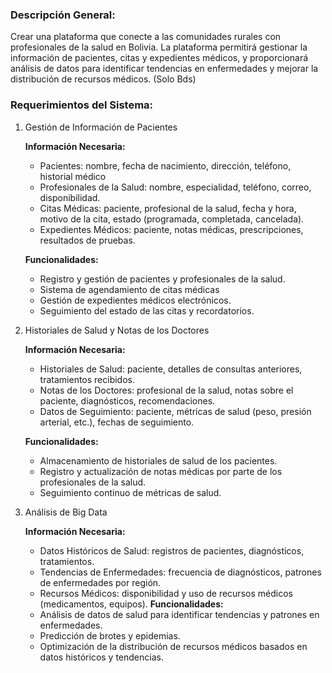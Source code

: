 ### Descripción General:

Crear una plataforma que conecte a las comunidades rurales con profesionales de la salud en Bolivia. La plataforma permitirá gestionar la información de pacientes, citas y expedientes médicos, y proporcionará análisis de datos para identificar tendencias en enfermedades y mejorar la distribución de recursos médicos. (Solo Bds)

### Requerimientos del Sistema:

1. Gestión de Información de Pacientes

	**Información Necesaria:**
    -   Pacientes: nombre, fecha de nacimiento, dirección, teléfono, historial médico
    -   Profesionales de la Salud: nombre, especialidad, teléfono, correo, disponibilidad.
    -   Citas Médicas: paciente, profesional de la salud, fecha y hora, motivo de la cita, estado (programada, completada, cancelada).
    -   Expedientes Médicos: paciente, notas médicas, prescripciones, resultados de pruebas.

	**Funcionalidades:**
    -   Registro y gestión de pacientes y profesionales de la salud.
    -   Sistema de agendamiento de citas médicas
    -   Gestión de expedientes médicos electrónicos.
    -   Seguimiento del estado de las citas y recordatorios.

2. Historiales de Salud y Notas de los Doctores

	**Información Necesaria:**
	-   Historiales de Salud: paciente, detalles de consultas anteriores, tratamientos recibidos.
	-   Notas de los Doctores: profesional de la salud, notas sobre el paciente, diagnósticos, recomendaciones.
	-   Datos de Seguimiento: paciente, métricas de salud (peso, presión arterial, etc.), fechas de seguimiento.

	**Funcionalidades:**
    -   Almacenamiento de historiales de salud de los pacientes.
	-   Registro y actualización de notas médicas por parte de los profesionales de la salud.
    -  Seguimiento continuo de métricas de salud.

3. Análisis de Big Data

	**Información Necesaria:**
    -   Datos Históricos de Salud: registros de pacientes, diagnósticos, tratamientos.
	-   Tendencias de Enfermedades: frecuencia de diagnósticos, patrones de enfermedades por región.
	-   Recursos Médicos: disponibilidad y uso de recursos médicos (medicamentos, equipos).
	**Funcionalidades:**
	-  	Análisis de datos de salud para identificar tendencias y patrones en enfermedades.
	-   Predicción de brotes y epidemias.
	-   Optimización de la distribución de recursos médicos basados en datos históricos y tendencias.